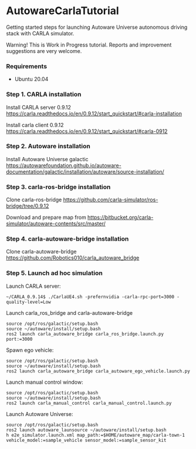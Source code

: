 # AutowareCarlaTutorial

Getting started steps for launching Autoware Universe autonomous driving stack with CARLA simulator.

Warning! This is Work in Progress tutorial. Reports and improvement suggestions are very welcome.

### Requirements

* Ubuntu 20.04

### Step 1. CARLA installation 

Install CARLA server 0.9.12 https://carla.readthedocs.io/en/0.9.12/start_quickstart/#carla-installation

Install carla client 0.9.12 https://carla.readthedocs.io/en/0.9.12/start_quickstart/#carla-0912

### Step 2. Autoware installation

Install Autoware Universe galactic https://autowarefoundation.github.io/autoware-documentation/galactic/installation/autoware/source-installation/

### Step 3. carla-ros-bridge installation

Clone carla-ros-bridge https://github.com/carla-simulator/ros-bridge/tree/0.9.12

Download and prepare map from https://bitbucket.org/carla-simulator/autoware-contents/src/master/

### Step 4. carla-autoware-bridge installation

Clone carla-autoware-bridge https://github.com/Robotics010/carla_autoware_bridge

### Step 5. Launch ad hoc simulation

Launch CARLA server:
```
~/CARLA_0.9.14$ ./CarlaUE4.sh -prefernvidia -carla-rpc-port=3000 -quality-level=Low
```

Launch carla_ros_bridge and carla-autoware-bridge
```
source /opt/ros/galactic/setup.bash
source ~/autoware/install/setup.bash
ros2 launch carla_autoware_bridge carla_ros_bridge.launch.py port:=3000
```

Spawn ego vehicle:
```
source /opt/ros/galactic/setup.bash
source ~/autoware/install/setup.bash
ros2 launch carla_autoware_bridge carla_autoware_ego_vehicle.launch.py
```

Launch manual control window:
```
source /opt/ros/galactic/setup.bash
source ~/autoware/install/setup.bash
ros2 launch carla_manual_control carla_manual_control.launch.py
```

Launch Autoware Universe:
```
source /opt/ros/galactic/setup.bash
ros2 launch autoware_launsource ~/autoware/install/setup.bash
h e2e_simulator.launch.xml map_path:=$HOME/autoware_map/carla-town-1 vehicle_model:=sample_vehicle sensor_model:=sample_sensor_kit
```
